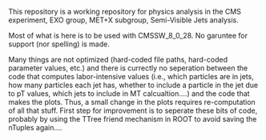 This repository is a working repository for physics analysis in the CMS experiment, EXO group, MET+X subgroup, Semi-Visible Jets analysis.

Most of what is here is to be used with CMSSW_8_0_28. No garuntee for support (nor spelling) is made.

Many things are not optimized (hard-coded file paths, hard-coded parameter values, etc.) and there is currectly no seperation between the code that computes labor-intensive values (i.e., which particles are in jets, how many particles each jet has, whether to include a particle in the jet due to pT values, which jets to include in MT calcualtion....) and the code that makes the plots. Thus, a small change in the plots requires re-computation of all that stuff. First step for improvement is to seperate these bits of code, probably by using the TTree friend mechanism in ROOT to avoid saving the nTuples again....


